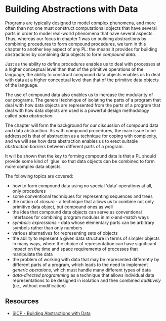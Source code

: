 # Building Abstractions with Data

Programs are typically designed to model complex phenomena, and more often than not one must construct computational objects that have several parts in order to model real-world phenomena that have several aspects. Thus, whereas our focus in chapter 1 was on building abstractions by combining procedures to form compound procedures, we turn in this chapter to another key aspect of any PL: the means it provides for building abstractions by combining data objects to form _compound data_.

Just as the ability to define procedures enables us to deal with processes at a higher conceptual level than that of the primitive operations of the language, the ability to construct compound data objects enables us to deal with data at a higher conceptual level than that of the primitive data objects of the language.

The use of compound data also enables us to increase the modularity of our programs. The general technique of isolating the parts of a program that deal with how data objects are represented from the parts of a program that deal with how data objects are used is a powerful design methodology called _data abstraction_.

The chapter will form the background for our discussion of compound data and data abstraction. As with compound procedures, the main issue to be addressed is that of abstraction as a technique for coping with complexity, and we will see how data abstraction enables us to erect suitable _abstraction barriers_ between different parts of a program.

It will be shown that the key to forming compound data is that a PL should provide some kind of 'glue' so that data objects can be combined to form more complex data objects.

The following topics are covered:
- how to form compound data using no special 'data' operations at all, only procedures
- some conventional techniques for representing sequences and trees
- the notion of _closure_ - a technique that allows us to combine not only primitive data object, but compound ones as well
- the idea that compound data objects can serve as conventional interfaces for combining program modules in mix-and-match ways
- _symbolic expressions_ - data whose elementary parts can be arbitrary symbols rather than only numbers
- various alternatives for representing sets of objects
- the ability to represent a given data structure in terms of simpler objects in many ways, where the choice of representation can have significant impact on the time and space requirements of processes that manipulate the data
- the problem of working with data that may be represented differently by different parts of a program, which leads to the need to implement _generic operations_, which must handle many different types of data
- _data-directed programming_ as a technique that allows individual data representations to be designed in isolation and then combined _additively_ (i.e., without modification)

## Resources

- [SICP - Building Abstractions with Data](https://mitpress.mit.edu/sites/default/files/sicp/full-text/book/book-Z-H-13.html)
